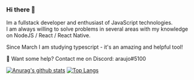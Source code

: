 ### Hi there 👋
Im a fullstack developer and enthusiast of JavaScript technologies.  
I am always willing to solve problems in several areas with my knowledge on NodeJS / React / React Native.

Since March I am studying typescript - it's an amazing and helpful tool!

💬 Want some help? Contact me on Discord: araujo#5100

[![Anurag's github stats](https://github-readme-stats.vercel.app/api?username=araujooj)](https://github.com/anuraghazra/github-readme-stats)
[![Top Langs](https://github-readme-stats.vercel.app/api/top-langs/?username=araujooj)](https://github.com/anuraghazra/github-readme-stats)
